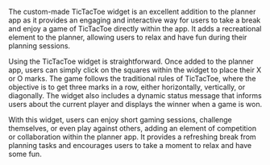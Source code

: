 The custom-made TicTacToe widget is an excellent addition to the planner app as it provides an engaging and interactive way for users to take a break and enjoy a game of TicTacToe directly within the app. It adds a recreational element to the planner, allowing users to relax and have fun during their planning sessions.

Using the TicTacToe widget is straightforward. Once added to the planner app, users can simply click on the squares within the widget to place their X or O marks. The game follows the traditional rules of TicTacToe, where the objective is to get three marks in a row, either horizontally, vertically, or diagonally. The widget also includes a dynamic status message that informs users about the current player and displays the winner when a game is won.

With this widget, users can enjoy short gaming sessions, challenge themselves, or even play against others, adding an element of competition or collaboration within the planner app. It provides a refreshing break from planning tasks and encourages users to take a moment to relax and have some fun.